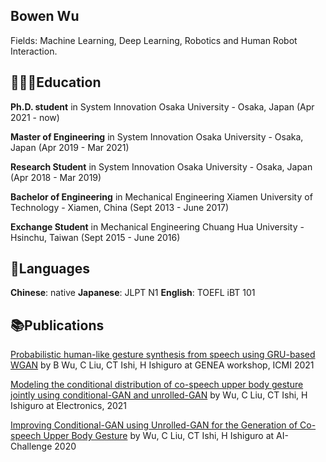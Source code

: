 ## Bowen Wu
Fields: Machine Learning, Deep Learning, Robotics and Human Robot Interaction.

## 👩🏼‍🎓Education
**Ph.D. student** in System Innovation
Osaka University - Osaka, Japan (Apr 2021 - now)

**Master of Engineering** in System Innovation
Osaka University - Osaka, Japan (Apr 2019 - Mar 2021)

**Research Student** in System Innovation
Osaka University - Osaka, Japan (Apr 2018 - Mar 2019)

**Bachelor of Engineering** in Mechanical Engineering
Xiamen University of Technology - Xiamen, China (Sept 2013 - June 2017)

**Exchange Student** in Mechanical Engineering
Chuang Hua University - Hsinchu, Taiwan (Sept 2015 - June 2016)

## 💬Languages
**Chinese**: native
**Japanese**: JLPT N1
**English**: TOEFL iBT 101

## 📚Publications
[Probabilistic human-like gesture synthesis from speech using GRU-based WGAN](https://scholar.google.com/citations?view_op=view_citation&hl=en&user=nLqUb5oAAAAJ&citation_for_view=nLqUb5oAAAAJ:9yKSN-GCB0IC) by B Wu, C Liu, CT Ishi, H Ishiguro at GENEA workshop, ICMI 2021

[Modeling the conditional distribution of co-speech upper body gesture jointly using conditional-GAN and unrolled-GAN](https://scholar.google.com/citations?view_op=view_citation&hl=en&user=nLqUb5oAAAAJ&citation_for_view=nLqUb5oAAAAJ:u-x6o8ySG0sC) by Wu, C Liu, CT Ishi, H Ishiguro at Electronics, 2021

[Improving Conditional-GAN using Unrolled-GAN for the Generation of Co-speech Upper Body Gesture](https://scholar.google.com/citations?view_op=view_citation&hl=en&user=nLqUb5oAAAAJ&citation_for_view=nLqUb5oAAAAJ:u5HHmVD_uO8C) by Wu, C Liu, CT Ishi, H Ishiguro at AI-Challenge 2020
